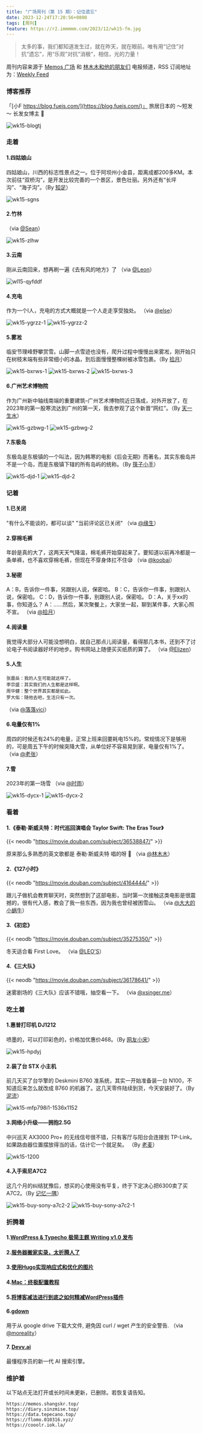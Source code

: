```yaml
---
title: "广场周刊（第 15 期）：记住遗忘"
date: 2023-12-24T17:20:56+0800
tags: [周刊]
feature: https://r2.immmmm.com/2023/12/wk15-fm.jpg
---
```


> 太多的事，我们都知道发生过，就在昨天，就在眼前。唯有用“记住”对抗“遗忘”，用“乐观”对抗“消极”，相信，光的力量！

周刊内容来源于 [Memos 广场](https://t.me/memos_bbs) 和 [林木木和他的朋友们](https://t.me/lmm214) 电报频道，RSS 订阅地址为：[Weekly Feed](https://immmmm.com/posts/weekly/index.xml)

<!--more-->

### 博客推荐

「[小F https://blog.fueis.com/](https://blog.fueis.com/)」 旅居日本的 ～短发～ 长发女博主 🤩

![wk15-blogtj](https://r2.immmmm.com/2023/12/wk15-blogtj.png)

### 走着

#### 1.四姑娘山

四姑娘山，川西的标志性景点之一。位于阿坝州小金县，距离成都200多KM。本次前往“双桥沟”，是开发比较完善的一个景区，景色壮丽。另外还有“长坪沟”、“海子沟”。（By [知足](https://izhizu.com/travels/732.html)）

![wk15-sgns](https://r2.immmmm.com/2023/12/wk15-sgns.jpg)

#### 2.竹林

（via [@Sean](https://memos.ssean.top/m/159)）

![wk15-zlhw](https://r2.immmmm.com/2023/12/wk15-zlhw.jpg)

#### 3.云南

刚从云南回来，想再刷一遍《去有风的地方》了 （via [@Leon](https://memo.leonfong.me/m/104)）

![wl15-qyfddf](https://r2.immmmm.com/2023/12/wl15-qyfddf.jpg)

#### 4.充电

作为一个I人，充电的方式大概就是一个人走走享受独处。 （via [@else](https://memos.vlieo.com/m/71)）

![wk15-ygrzz-1](https://r2.immmmm.com/2023/12/wk15-ygrzz-1.jpg)
![wk15-ygrzz-2](https://r2.immmmm.com/2023/12/wk15-ygrzz-2.jpg)

#### 5.雾凇

临安节理峰野攀赏雪。山脚一点雪迹也没有，爬升过程中慢慢出来雾凇，刚开始只在树枝末端有些非常细小的冰晶，到后面慢慢整棵树被冰雪包裹。（By [拾月](https://www.skyue.com/23121922.html)）

![wk15-bxrws-1](https://r2.immmmm.com/2023/12/wk15-bxrws-1.jpg)
![wk15-bxrws-2](https://r2.immmmm.com/2023/12/wk15-bxrws-2.jpg)
![wk15-bxrws-3](https://r2.immmmm.com/2023/12/wk15-bxrws-3.jpg)

#### 6.广州艺术博物院

作为广州新中轴线南端的重要建筑–广州艺术博物院近日落成，对外开放了，在2023年的第一股寒流达到广州的第一天，我去参观了这个新晋“网红”。（By [天一生水](https://www.jiangyu.org/visit-gzam/)）

![wk15-gzbwg-1](https://r2.immmmm.com/2023/12/wk15-gzbwg-1.webp)
![wk15-gzbwg-2](https://r2.immmmm.com/2023/12/wk15-gzbwg-2.webp)

#### 7.东极岛

东极岛是东极镇的一个叫法，因为韩寒的电影《后会无期》而著名，其实东极岛并不是一个岛，而是东极镇下辖的所有岛屿的统称。（By [筷子小手](https://www.macin.org/2023/12/12/dong-ji-dao/)）

![wk15-djd-1](https://r2.immmmm.com/2023/12/wk15-djd-1.jpg)
![wk15-djd-2](https://r2.immmmm.com/2023/12/wk15-djd-2.jpg)

### 记着

#### 1.已关闭

"有什么不能谈的，都可以谈" "当前评论区已关闭" （via [@缘生](https://note.ysicing.net/m/509)）

#### 2.穿棉毛裤

年龄是真的大了，这两天天气降温，棉毛裤开始穿起来了。要知道以前再冷都是一条单裤，也不喜欢穿棉毛裤，但现在不穿身体扛不住😪  （via [@koobai](https://memos.koobai.com/m/191)）

#### 3.秘密

A：B，告诉你一件事，另跟别人说，保密哈。 B：C，告诉你一件事，别跟别人说，保密哈。 C：D，告诉你一件事，别跟别人说，保密哈。 D：A，关于xx的事，你知道么？ A：……然后，某次聚餐上，大家坐一起，聊到某件事，大家心照不宣。 （via [@拾月](https://memos.skyue.com/m/1249)）

#### 4.阅读量

我觉得大部分人可能没想明白，就自己那点儿阅读量，看得那几本书，还到不了讨论电子书阅读器好坏的地步。购书网站上随便买买纸质的算了。 （via [@Elizen](https://memos.elizen.me/m/1353)）

#### 5.人生

```
张震岳：我的人生可能就这样了。
李宗盛：其实我们的人生都是这样啊。
周华健：整个世界其实都是如此。
罗大佑：随他去吧，生活只有一次。
```

（via [@落落vici](https://i.hux.ink:5233/m/147)）

#### 6.电量仅有1%

周四的时候还有24%的电量，正常上班来回要耗电15%的。常规情况下是够用的，可是周五下午的时候突降大雪，从单位好不容易晃到家，电量仅有1%了。 （via [@老张](https://memos.laozhang.org/m/219)）

#### 7.雪

2023年的第一场雪 （via [@时雨](https://memos.shiyu.dev/m/21)）

![wk15-dycx-1](https://r2.immmmm.com/2023/12/wk15-dycx-1.jpg)
![wk15-dycx-2](https://r2.immmmm.com/2023/12/wk15-dycx-2.jpg)


### 看着

#### 1.《泰勒·斯威夫特：时代巡回演唱会 Taylor Swift: The Eras Tour》

{{< neodb "https://movie.douban.com/subject/36538847/" >}}

原来那么多熟悉的英文歌都是 泰勒·斯威夫特 唱的呀 👏  （via [@林木木](https://me.edui.fun/m/1891)）

#### 2.《127小时》

{{< neodb "https://movie.douban.com/subject/4164444/" >}}

跟儿子做机会教育聊天时，突然想到了这部电影，当时第一次接触这类电影是很震撼的，很有代入感，教会了我一些东西，因为我也曾经被困雪山。 （via [@大大的小蜗牛](https://eallion.com/toot/)）

#### 3.《初恋》

{{< neodb "https://movie.douban.com/subject/35275350/" >}}

冬天适合看 First Love。 （via [@LEO'S](https://me.isolitude.cn/m/177)）

#### 4.《三大队》

{{< neodb "https://movie.douban.com/subject/36178641/" >}}

迷雾剧场的《三大队》应该不错哦，抽空看一下。 （via [@xsinger.me](https://isay.live/m/892)）

### 吃土着

#### 1.惠普打印机 DJ1212

喷墨的，可以打印彩色的，价格加优惠价468。（By [网友小宋](https://xyzbz.cn/archives/1111/)）

![wk15-hpdyj](https://r2.immmmm.com/2023/12/wk15-hpdyj.jpg)

#### 2.装了台 STX 小主机

前几天买了台华擎的 Deskmini B760 准系统，其实一开始准备装一台 N100，不知道后来怎么就改成 B760 的机器了。这几天零件陆续到货，今天安装好了。（By [泥流](https://muddyflow.com/798.html)）

![wk15-mfp798i1-1536x1152](https://r2.immmmm.com/2023/12/wk15-mfp798i1-1536x1152.webp)

#### 3.网络小升级——拥抱2.5G

中兴巡天 AX3000 Pro+ 的无线信号很不错，只有客厅与阳台会连接到 TP-Link。如果路由器位置摆放得当的话，估计它一个就足矣。 （By [老麦](https://www.iamlm.com/blog/158.%E5%AE%B6%E5%BA%AD%E7%BD%91%E7%BB%9C%E5%B0%8F%E5%8D%87%E7%BA%A7%E2%80%94%E2%80%94%E6%8B%A5%E6%8A%B12.5G)）

![wk15-1200](https://r2.immmmm.com/2023/12/wk15-1200.webp)

#### 4.入手索尼A7C2

这几个月的纠结犹豫后，想买的心使用没有平复，终于下定决心把6300卖了买A7C2。（By [记忆一隅](https://vlieo.com/post/buy-sony-a7c2/)）

![wk15-buy-sony-a7c2-2](https://r2.immmmm.com/2023/12/wk15-buy-sony-a7c2-2.jpg)
![wk15-buy-sony-a7c2-1](https://r2.immmmm.com/2023/12/wk15-buy-sony-a7c2-1.jpg)

### 折腾着

#### 1.[WordPress & Typecho 极简主题 Writing v1.0 发布](https://yayu.net/3894.html)

#### 2.[服务器搬家实录，太折腾人了](https://1900.live/server-relocation-process-such-a-hassle/)

#### 3.[使用Hugo实现响应式和优化的图片](https://liudon.com/posts/responsive-and-optimized-images-with-hugo/)

#### 4.[Mac：终极配置教程](https://44maker.github.io/wiki/Mac/index.html)

#### 5.[将博客减法进行到底之如何精减WordPress插件](https://laozhang.org/archives/3507.html)

#### 6.[gdown](https://github.com/wkentaro/gdown)

用于从 google drive 下载大文件, 避免因 curl / wget 产生的安全警告. （via [@moreality](https://memos.roccoshi.top/m/273)）

#### 7. [Devv.ai](https://devv.ai/zh)

最懂程序员的新一代 AI 搜索引擎。

### 维护着

以下站点无法打开或长时间未更新，已删除。若恢复请告知。

```
https://memos.shangskr.top/
https://diary.sinzmise.top/
https://data.tepecano.top/
https://flomo.010316.xyz/
https://cooolr.iok.la/
```